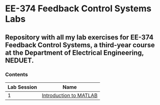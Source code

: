 # EE-374 Feedback Control Systems Labs 

## Repository with all my lab exercises for EE-374 Feedback Control Systems, a third-year course at the Department of Electrical Engineering, NEDUET.

### Contents
| Lab Session | Name |
|-------------|----------------|
|1|[Introduction to MATLAB](..blob/master/lab_01/fcs_lab_01_draft_01.pdf)|
